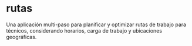 # rutas
Una aplicación multi-paso para planificar y optimizar rutas de trabajo para técnicos, considerando horarios, carga de trabajo y ubicaciones geográficas.
